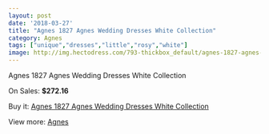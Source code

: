 ```yaml
---
layout: post
date: '2018-03-27'
title: "Agnes 1827 Agnes Wedding Dresses White Collection"
category: Agnes
tags: ["unique","dresses","little","rosy","white"]
image: http://img.hectodress.com/793-thickbox_default/agnes-1827-agnes-wedding-dresses-white-collection.jpg
---
```

Agnes 1827 Agnes Wedding Dresses White Collection

On Sales: **$272.16**
<a href="https://www.hectodress.com/agnes/530-agnes-1827-agnes-wedding-dresses-white-collection.html"><amp-img layout="responsive" width="600" height="600" src="//img.hectodress.com/793-thickbox_default/agnes-1827-agnes-wedding-dresses-white-collection.jpg" alt="Agnes 1827 Agnes Wedding Dresses White Collection 0" /></a>
<a href="https://www.hectodress.com/agnes/530-agnes-1827-agnes-wedding-dresses-white-collection.html"><amp-img layout="responsive" width="600" height="600" src="//img.hectodress.com/794-thickbox_default/agnes-1827-agnes-wedding-dresses-white-collection.jpg" alt="Agnes 1827 Agnes Wedding Dresses White Collection 1" /></a>

Buy it: [Agnes 1827 Agnes Wedding Dresses White Collection](https://www.hectodress.com/agnes/530-agnes-1827-agnes-wedding-dresses-white-collection.html "Agnes 1827 Agnes Wedding Dresses White Collection")

View more: [Agnes](https://www.hectodress.com/6-agnes "Agnes")